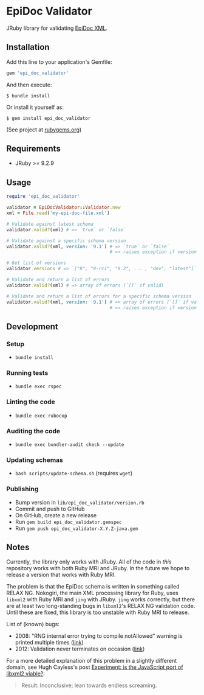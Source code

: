 # EpiDoc Validator

JRuby library for validating [EpiDoc XML](https://sourceforge.net/p/epidoc/wiki/Home/).

## Installation

Add this line to your application's Gemfile:

```ruby
gem 'epi_doc_validator'
```

And then execute:

```
$ bundle install
```

Or install it yourself as:

```
$ gem install epi_doc_validator
```

(See project at [rubygems.org](https://rubygems.org/gems/epi_doc_validator))

## Requirements

* JRuby >= 9.2.9

## Usage

```ruby
require 'epi_doc_validator'

validator = EpiDocValidator::Validator.new
xml = File.read('my-epi-doc-file.xml')

# Validate against latest schema
validator.valid?(xml) # => `true` or `false`

# Validate against a specific schema version
validator.valid?(xml, version: '9.1') # => `true` or `false`
                                      # => raises exception if version doesn't exist

# Get list of versions
validator.versions # => `["8", "8-rc1", "8.2", ... , "dev", "latest"]`

# Validate and return a list of errors
validator.valid?(xml) # => array of errors (`[]` if valid)

# Validate and return a list of errors for a specific schema version
validator.valid?(xml, version: '9.1') # => array of errors (`[]` if valid)
                                      # => raises exception if version doesn't exist
```

## Development

### Setup

* `bundle install`

### Running tests

* `bundle exec rspec`

### Linting the code

* `bundle exec rubocop`

### Auditing the code

* `bundle exec bundler-audit check --update`

### Updating schemas

* `bash scripts/update-schema.sh` (requires `wget`)

### Publishing

* Bump version in `lib/epi_doc_validator/version.rb`
* Commit and push to GitHub
* On GitHub, create a new release
* Run `gem build epi_doc_validator.gemspec`
* Run `gem push epi_doc_validator-X.Y.Z-java.gem`

## Notes

Currently, the library only works with JRuby.
All of the code in *this* repository works with both Ruby MRI and JRuby.
In the future we hope to release a version that works with Ruby MRI.

The problem is that the EpiDoc schema is written in something called RELAX NG.
Nokogiri, the main XML processing library for Ruby, uses `libxml2` with Ruby MRI
and `jing` with JRuby. `jing` works correctly, but there are at least two long-standing
bugs in `libxml2`'s RELAX NG validation code.
Until these are fixed, this library is too unstable with Ruby MRI to release.

List of (known) bugs:

* 2008: "RNG internal error trying to compile notAllowed" warning is printed multiple times ([link](https://mail.gnome.org/archives/xml/2008-June/msg00087.html))
* 2012: Validation never terminates on occasion ([link](https://github.com/sparklemotion/nokogiri/issues/806))

For a more detailed explanation of this problem in a slightly different domain,
see Hugh Cayless's post [Experiment: is the JavaScript port of libxml2 viable?](https://github.com/hcayless/brackets/blob/master/experiment_1.md):

> Result: Inconclusive; lean towards endless screaming.
